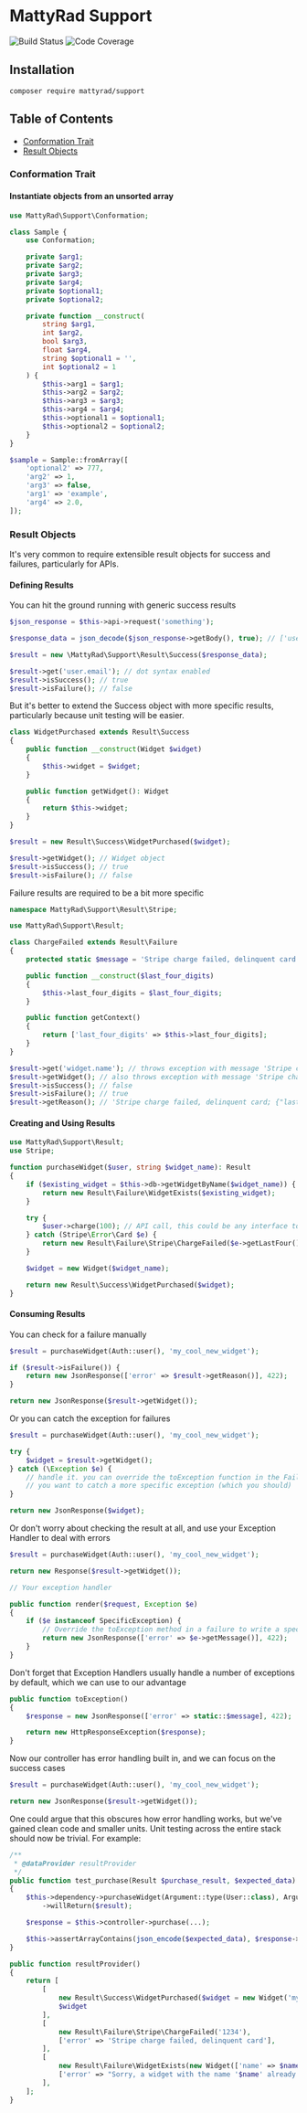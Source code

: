 # MattyRad Support

![Build Status](https://api.travis-ci.org/MattyRad/support.png?branch=master) ![Code Coverage](https://img.shields.io/codecov/c/github/mattyrad/support.svg)

## Installation

`composer require mattyrad/support`

## Table of Contents

- [Conformation Trait](#conformation-trait)
- [Result Objects](#result-objects)

### Conformation Trait
#### Instantiate objects from an unsorted array

```php
use MattyRad\Support\Conformation;

class Sample {
    use Conformation;

    private $arg1;
    private $arg2;
    private $arg3;
    private $arg4;
    private $optional1;
    private $optional2;

    private function __construct(
        string $arg1,
        int $arg2,
        bool $arg3,
        float $arg4,
        string $optional1 = '',
        int $optional2 = 1
    ) {
        $this->arg1 = $arg1;
        $this->arg2 = $arg2;
        $this->arg3 = $arg3;
        $this->arg4 = $arg4;
        $this->optional1 = $optional1;
        $this->optional2 = $optional2;
    }
}
```

```php
$sample = Sample::fromArray([
    'optional2' => 777,
    'arg2' => 1,
    'arg3' => false,
    'arg1' => 'example',
    'arg4' => 2.0,
]);
```

### Result Objects

It's very common to require extensible result objects for success and failures, particularly for APIs.

#### Defining Results

You can hit the ground running with generic success results

```php
$json_response = $this->api->request('something');

$response_data = json_decode($json_response->getBody(), true); // ['user' => ['name' => 'John', 'email' => 'user@example.com']];

$result = new \MattyRad\Support\Result\Success($response_data);

$result->get('user.email'); // dot syntax enabled
$result->isSuccess(); // true
$result->isFailure(); // false
```

But it's better to extend the Success object with more specific results, particularly because unit testing will be easier.
```php
class WidgetPurchased extends Result\Success
{
    public function __construct(Widget $widget)
    {
        $this->widget = $widget;
    }

    public function getWidget(): Widget
    {
        return $this->widget;
    }
}

$result = new Result\Success\WidgetPurchased($widget);

$result->getWidget(); // Widget object
$result->isSuccess(); // true
$result->isFailure(); // false
```

Failure results are required to be a bit more specific

```php
namespace MattyRad\Support\Result\Stripe;

use MattyRad\Support\Result;

class ChargeFailed extends Result\Failure
{
    protected static $message = 'Stripe charge failed, delinquent card';

    public function __construct($last_four_digits)
    {
        $this->last_four_digits = $last_four_digits;
    }

    public function getContext()
    {
        return ['last_four_digits' => $this->last_four_digits];
    }
}

$result->get('widget.name'); // throws exception with message 'Stripe charge failed, delinquent card'
$result->getWidget(); // also throws exception with message 'Stripe charge failed, delinquent card'
$result->isSuccess(); // false
$result->isFailure(); // true
$result->getReason(); // 'Stripe charge failed, delinquent card; {"last_four_digits":"1234"}'
```

#### Creating and Using Results

```php
use MattyRad\Support\Result;
use Stripe;

function purchaseWidget($user, string $widget_name): Result
{
    if ($existing_widget = $this->db->getWidgetByName($widget_name)) {
        return new Result\Failure\WidgetExists($existing_widget);
    }

    try {
        $user->charge(100); // API call, this could be any interface to stripe
    } catch (Stripe\Error\Card $e) {
        return new Result\Failure\Stripe\ChargeFailed($e->getLastFour()); // pretend that getLastFour exists
    }

    $widget = new Widget($widget_name);

    return new Result\Success\WidgetPurchased($widget);
}
```

#### Consuming Results

You can check for a failure manually

```php
$result = purchaseWidget(Auth::user(), 'my_cool_new_widget');

if ($result->isFailure()) {
    return new JsonResponse(['error' => $result->getReason()], 422);
}

return new JsonResponse($result->getWidget());
```

Or you can catch the exception for failures

```php
$result = purchaseWidget(Auth::user(), 'my_cool_new_widget');

try {
    $widget = $result->getWidget();
} catch (\Exception $e) {
    // handle it. you can override the toException function in the Failure result if
    // you want to catch a more specific exception (which you should)
}

return new JsonResponse($widget);
```

Or don't worry about checking the result at all, and use your Exception Handler to deal with errors

```php
$result = purchaseWidget(Auth::user(), 'my_cool_new_widget');

return new Response($result->getWidget());
```

```php
// Your exception handler

public function render($request, Exception $e)
{
    if ($e instanceof SpecificException) {
        // Override the toException method in a failure to write a specific exception
        return new JsonResponse(['error' => $e->getMessage()], 422);
    }
}
```

Don't forget that Exception Handlers usually handle a number of exceptions by default, which we can use to our advantage

```php
public function toException()
{
    $response = new JsonResponse(['error' => static::$message], 422);

    return new HttpResponseException($response);
}
```

Now our controller has error handling built in, and we can focus on the success cases

```php
$result = purchaseWidget(Auth::user(), 'my_cool_new_widget');

return new JsonResponse($result->getWidget());
```

One could argue that this obscures how error handling works, but we've gained clean code and smaller units. Unit testing across the entire stack should now be trivial. For example:

```php
/**
 * @dataProvider resultProvider
 */
public function test_purchase(Result $purchase_result, $expected_data)
{
    $this->dependency->purchaseWidget(Argument::type(User::class), Argument::type('string'))
        ->willReturn($result);

    $response = $this->controller->purchase(...);

    $this->assertArrayContains(json_encode($expected_data), $response->getContent());
}

public function resultProvider()
{
    return [
        [
            new Result\Success\WidgetPurchased($widget = new Widget('my_cool_new_widget')),
            $widget
        ],
        [
            new Result\Failure\Stripe\ChargeFailed('1234'),
            ['error' => 'Stripe charge failed, delinquent card'],
        ],
        [
            new Result\Failure\WidgetExists(new Widget(['name' => $name = 'abc123'])),
            ['error' => "Sorry, a widget with the name '$name' already exists"],
        ],
    ];
}
```